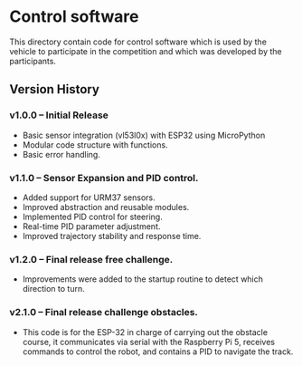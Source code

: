 Control software
====

This directory contain code for control software which is used by the vehicle to participate in the competition and which was developed by the participants.

## Version History

### v1.0.0 – Initial Release
- Basic sensor integration (vl53l0x) with ESP32 using MicroPython
- Modular code structure with functions.
- Basic error handling.

### v1.1.0 – Sensor Expansion and PID control.
- Added support for URM37 sensors.
- Improved abstraction and reusable modules.
- Implemented PID control for steering.
- Real-time PID parameter adjustment.
- Improved trajectory stability and response time.

### v1.2.0 – Final release free challenge.
- Improvements were added to the startup routine to detect which direction to turn.

### v2.1.0 – Final release challenge obstacles.
- This code is for the ESP-32 in charge of carrying out the obstacle course, it communicates via serial with the Raspberry Pi 5,   receives commands to control the robot, and contains a PID to navigate the track.
